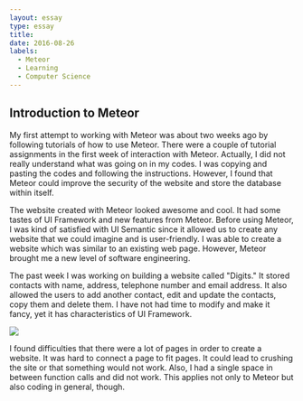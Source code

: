 ```yaml
---
layout: essay
type: essay
title: 
date: 2016-08-26
labels:
  - Meteor
  - Learning
  - Computer Science
---
```


## Introduction to Meteor

My first attempt to working with Meteor was about two weeks ago by following tutorials of how to use Meteor.  There were a couple of tutorial assignments in the first week of interaction with Meteor.  Actually, I did not really understand what was going on in my codes.  I was copying and pasting the codes and following the instructions.  However, I found that Meteor could improve the security of the website and store the database within itself.

The website created with Meteor looked awesome and cool.  It had some tastes of UI Framework and new features from Meteor.  Before using Meteor, I was kind of satisfied with UI Semantic since it allowed us to create any website that we could imagine and is user-friendly.  I was able to create a website which was similar to an existing web page.  However, Meteor brought me a new level of software engineering.

The past week I was working on building a website called "Digits."  It stored contacts with name, address, telephone number and email address.  It also allowed the users to add another contact, edit and update the contacts, copy them and delete them.  I have not had time to modify and make it fancy, yet it has characteristics of UI Framework.

<img src="https://github.com/minakodoi/minakodoi.github.io/blob/master/images/digits_home.png">

I found difficulties that there were a lot of pages in order to create a website.  It was hard to connect a page to fit pages. It could lead to crushing the site or that something would not work.  Also, I had a single space in between function calls and did not work.  This applies not only to Meteor but also coding in general, though. 
